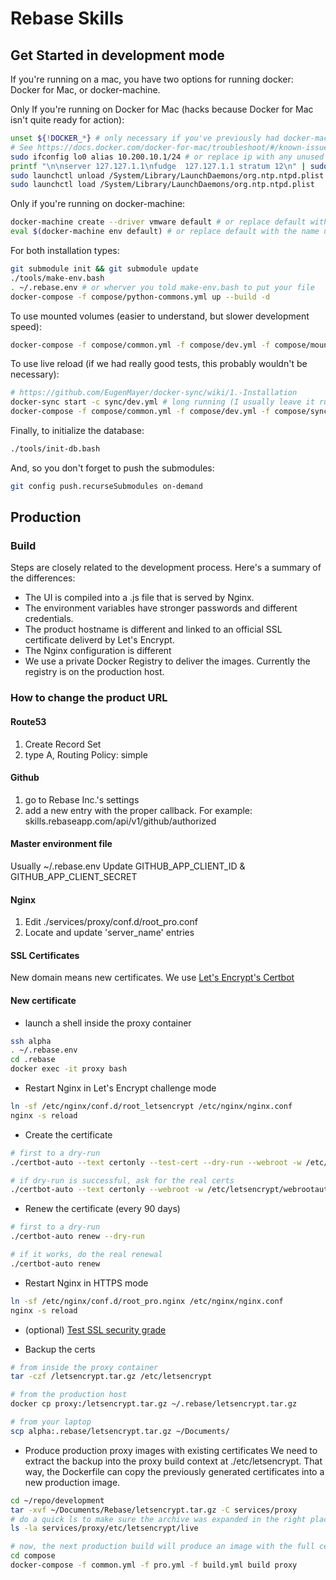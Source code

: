 # Rebase Skills

## Get Started in development mode
If you're running on a mac, you have two options for running docker: Docker for Mac, or docker-machine.

Only If you're running on Docker for Mac (hacks because Docker for Mac isn't quite ready for action):
```bash
unset ${!DOCKER_*} # only necessary if you've previously had docker-machine installed
# See https://docs.docker.com/docker-for-mac/troubleshoot/#/known-issues for details on the following
sudo ifconfig lo0 alias 10.200.10.1/24 # or replace ip with any unused ip - to be able to access host from containers
printf "\n\nserver 127.127.1.1\nfudge  127.127.1.1 stratum 12\n" | sudo tee -a /etc/ntp-restrict.conf >/dev/null # to make sure time in container stays consistent
sudo launchctl unload /System/Library/LaunchDaemons/org.ntp.ntpd.plist
sudo launchctl load /System/Library/LaunchDaemons/org.ntp.ntpd.plist
```

Only if you're running on docker-machine:
```bash
docker-machine create --driver vmware default # or replace default with your choice of name
eval $(docker-machine env default) # or replace default with the name used above
```

For both installation types:
```bash
git submodule init && git submodule update
./tools/make-env.bash
. ~/.rebase.env # or wherver you told make-env.bash to put your file
docker-compose -f compose/python-commons.yml up --build -d
```

To use mounted volumes (easier to understand, but slower development speed):
```bash
docker-compose -f compose/common.yml -f compose/dev.yml -f compose/mount.yml up --build -d
```

To use live reload (if we had really good tests, this probably wouldn't be necessary):
```bash
# https://github.com/EugenMayer/docker-sync/wiki/1.-Installation
docker-sync start -c sync/dev.yml # long running (I usually leave it running in a separate window)
docker-compose -f compose/common.yml -f compose/dev.yml -f compose/sync.yml up --build -d
```

Finally, to initialize the database:
```bash
./tools/init-db.bash
```

And, so you don't forget to push the submodules:
```bash
git config push.recurseSubmodules on-demand
```

## Production 

### Build
Steps are closely related to the development process.
Here's a summary of the differences:
- The UI is compiled into a .js file that is served by Nginx.
- The environment variables have stronger passwords and different credentials.
- The product hostname is different and linked to an official SSL certificate deliverd by Let's Encrypt.
- The Nginx configuration is different
- We use a private Docker Registry to deliver the images. Currently the registry is on the production host.

### How to change the product URL

#### Route53
1. Create Record Set
2. type A, Routing Policy: simple

#### Github
1. go to Rebase Inc.'s settings
2. add a new entry with the proper callback.
For example: skills.rebaseapp.com/api/v1/github/authorized

#### Master environment file
Usually ~/.rebase.env
Update GITHUB_APP_CLIENT_ID & GITHUB_APP_CLIENT_SECRET

#### Nginx
1. Edit ./services/proxy/conf.d/root_pro.conf
2. Locate and update 'server_name' entries

#### SSL Certificates
New domain means new certificates. We use [Let's Encrypt's Certbot](https://certbot.eff.org)

#### New certificate
- launch a shell inside the proxy container
```bash
ssh alpha
. ~/.rebase.env
cd .rebase
docker exec -it proxy bash
```

- Restart Nginx in Let's Encrypt challenge mode
```bash
ln -sf /etc/nginx/conf.d/root_letsencrypt /etc/nginx/nginx.conf
nginx -s reload
```

- Create the certificate
```bash
# first to a dry-run
./certbot-auto --text certonly --test-cert --dry-run --webroot -w /etc/letsencrypt/webrootauth  -d skills.rebaseapp.com

# if dry-run is successful, ask for the real certs
./certbot-auto --text certonly --webroot -w /etc/letsencrypt/webrootauth  -d skills.rebaseapp.com
```

- Renew the certificate (every 90 days)
```bash
# first to a dry-run
./certbot-auto renew --dry-run

# if it works, do the real renewal
./certbot-auto renew
```

- Restart Nginx in HTTPS mode
```bash
ln -sf /etc/nginx/conf.d/root_pro.nginx /etc/nginx/nginx.conf
nginx -s reload
```

- (optional) [Test SSL security grade](https://www.ssllabs.com/ssltest/analyze.html?d=skills.rebaseapp.com&hideResults=on)

- Backup the certs
```bash
# from inside the proxy container
tar -czf /letsencrypt.tar.gz /etc/letsencrypt

# from the production host
docker cp proxy:/letsencrypt.tar.gz ~/.rebase/letsencrypt.tar.gz

# from your laptop
scp alpha:.rebase/letsencrypt.tar.gz ~/Documents/
```

- Produce production proxy images with existing certificates
We need to extract the backup into the proxy build context at ./etc/letsencrypt.
That way, the Dockerfile can copy the previously generated certificates into a
new production image.
```bash
cd ~/repo/development
tar -xvf ~/Documents/Rebase/letsencrypt.tar.gz -C services/proxy
# do a quick ls to make sure the archive was expanded in the right place:
ls -la services/proxy/etc/letsencrypt/live

# now, the next production build will produce an image with the full certificates
cd compose
docker-compose -f common.yml -f pro.yml -f build.yml build proxy
```

